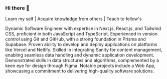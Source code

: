### Hi there 👋

Learn my self | Acquire knowledge from others | Teach to fellow's

Dynamic Software Engineer with expertise in Next.js, React.js, and Tailwind CSS, proficient in both JavaScript and TypeScript. Experienced in version control using Git and GitHub, with a strong foundation in Prisma and Supabase. Proven ability to develop and deploy applications on platforms like Vercel and Netlify. Skilled in integrating Sanity for content management, enabling seamless data handling and dynamic application development. Demonstrated skills in data structures and algorithms, complemented by a keen eye for design through Figma. Notable projects include a Web App, showcasing a commitment to delivering high-quality software solutions.
